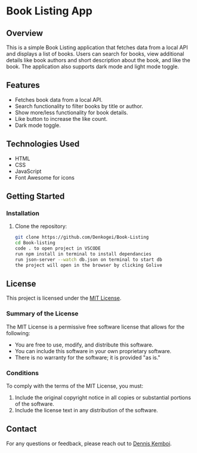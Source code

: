 # Book Listing App

## Overview

This is a simple Book Listing application that fetches data from a local API and displays a list of books. Users can search for books, view additional details like book authors and short description about the book, and like  the book. The application also supports dark mode and light mode toggle.

## Features

- Fetches book data from a local API.
- Search functionality to filter books by title or author.
- Show more/less functionality for book details.
- Like button to increase the like count.
- Dark mode toggle.

## Technologies Used

- HTML
- CSS
- JavaScript
- Font Awesome for icons

## Getting Started


### Installation

1. Clone the repository:
   ```bash
   git clone https://github.com/Denkogei/Book-Listing
   cd Book-listing
   code . to open project in VSCODE
   run npm install in terminal to install dependancies
   run json-server --watch db.json on terminal to start db
   the project will open in the browser by clicking Golive

## License

This project is licensed under the [MIT License](https://opensource.org/licenses/MIT).

### Summary of the License

The MIT License is a permissive free software license that allows for the following:

- You are free to use, modify, and distribute this software.
- You can include this software in your own proprietary software.
- There is no warranty for the software; it is provided "as is."

### Conditions

To comply with the terms of the MIT License, you must:

1. Include the original copyright notice in all copies or substantial portions of the software.
2. Include the license text in any distribution of the software.


## Contact

For any questions or feedback, please reach out to [Dennis Kemboi](mailto:denkogei11@gmail.com).